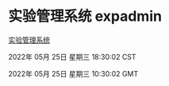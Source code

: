# 实验管理系统 expadmin
[实验管理系统](http://59.174.26.83:56808/expadmin-782313d2-e1b1-4ea7-932e-3a55e6a1a4d0/)

2022年 05月 25日 星期三 18:30:02 CST

2022年 05月 25日 星期三 10:30:02 GMT
